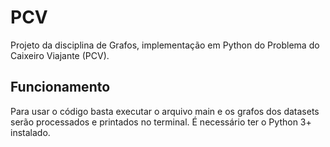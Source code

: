 # PCV
Projeto da disciplina de Grafos, implementação em Python do Problema do Caixeiro Viajante (PCV).

## Funcionamento
Para usar o código basta executar o arquivo main e os grafos dos datasets serão processados e printados no terminal. É necessário ter o Python 3+ instalado.
